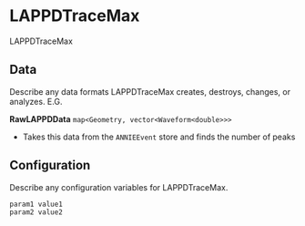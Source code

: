 # LAPPDTraceMax

LAPPDTraceMax

## Data

Describe any data formats LAPPDTraceMax creates, destroys, changes, or analyzes. E.G.

**RawLAPPDData** `map<Geometry, vector<Waveform<double>>>`
* Takes this data from the `ANNIEEvent` store and finds the number of peaks


## Configuration

Describe any configuration variables for LAPPDTraceMax.

```
param1 value1
param2 value2
```
